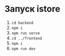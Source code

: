 # Запуск istore

1. `cd backend`
2. `npm i`
3. `npm run serve`
4. `cd ../frontend`
5. `npm i`
6. `npm run dev`